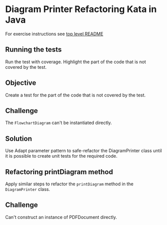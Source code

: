Diagram Printer Refactoring Kata in Java
========================================

For exercise instructions see [top level README](../README.md)

## Running the tests
Run the test with coverage.
Highlight the part of the code that is not covered by the test.

## Objective
Create a test for the part of the code that is not covered by the test.

## Challenge
The `FlowchartDiagram` can't be instantiated directly.

## Solution
Use Adapt parameter pattern to safe-refactor the DiagramPrinter class until it is possible to create unit tests for the required code.

## Refactoring printDiagram method

Apply similar steps to refactor the `printDiagram` method in the `DiagramPrinter` class.

## Challenge
Can't construct an instance of PDFDocument directly.

